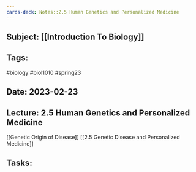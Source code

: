 ```yaml
---
cards-deck: Notes::2.5 Human Genetics and Personalized Medicine
---
```


## Subject: [[Introduction To Biology]]
## Tags:
#biology #biol1010 #spring23 
## Date: 2023-02-23
## Lecture: 2.5 Human Genetics and Personalized Medicine

[[Genetic Origin of Disease]]
[[2.5 Genetic Disease and Personalized Medicine]]

## Tasks:
